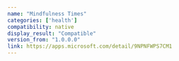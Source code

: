 ```yaml
---
name: "Mindfulness Times"
categories: ['health']
compatibility: native
display_result: "Compatible"
version_from: "1.0.0.0"
link: https://apps.microsoft.com/detail/9NPNFWPS7CM1
---
```

